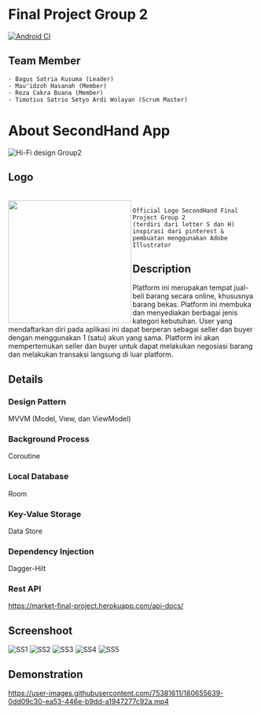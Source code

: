 # Final Project Group 2

[![Android CI](https://github.com/rrfadilah/FinalProject-G2/actions/workflows/ci.yml/badge.svg?branch=main)](https://github.com/rrfadilah/FinalProject-G2/actions/workflows/ci.yml)

## Team Member
```
- Bagus Satria Kusuma (Leader)
- Mau'idzoh Hasanah (Member)
- Reza Cakra Buana (Member)
- Timotius Satrio Setyo Ardi Wolayan (Scrum Master)
```

# About SecondHand App
![Hi-Fi design Group2](https://user-images.githubusercontent.com/96243284/180640077-e48b0cb5-8db6-4a16-ada6-b3b07323c4c6.jpg)
## Logo
<br>
<img src="https://user-images.githubusercontent.com/96243284/179536507-cf737303-b415-48a1-8894-5d749918c1bf.png" width="250" height="250" align="left"> 

```
Official Logo SecondHand Final Project Group 2
(terdiri dari letter S dan H)
inspirasi dari pinterest & pembuatan menggunakan Adobe Illustrator
````

## Description

Platform ini merupakan tempat jual-beli barang secara online, khususnya barang bekas. Platform ini membuka dan menyediakan berbagai jenis kategori kebutuhan. User yang mendaftarkan diri pada aplikasi ini dapat berperan sebagai seller dan buyer dengan menggunakan 1 (satu) akun yang sama. Platform ini akan mempertemukan seller dan buyer untuk dapat melakukan negosiasi barang dan melakukan transaksi langsung di luar platform.

## Details
### Design Pattern
MVVM (Model, View, dan ViewModel)
### Background Process
Coroutine
### Local Database
Room
### Key-Value Storage
Data Store
### Dependency Injection
Dagger-Hilt
### Rest API
https://market-final-project.herokuapp.com/api-docs/
## Screenshoot

![SS1](https://user-images.githubusercontent.com/75381611/180646780-96a79ace-19ed-4c10-8649-9f331bc634e9.jpg)
![SS2](https://user-images.githubusercontent.com/75381611/180646783-893e3f31-1a5a-4504-8d40-cbdc24821dfc.jpg)
![SS3](https://user-images.githubusercontent.com/75381611/180646788-75697c77-4485-4fda-b76e-2d186578642e.jpg)
![SS4](https://user-images.githubusercontent.com/75381611/180646789-26447614-baff-4d6a-8fb3-9ed14a07f7f8.jpg)
![SS5](https://user-images.githubusercontent.com/75381611/180646791-44c40e02-529d-4b00-9986-6788ff4b87ea.png)

## Demonstration

https://user-images.githubusercontent.com/75381611/180655639-0dd09c30-ea53-446e-b9dd-a1947277c92a.mp4

